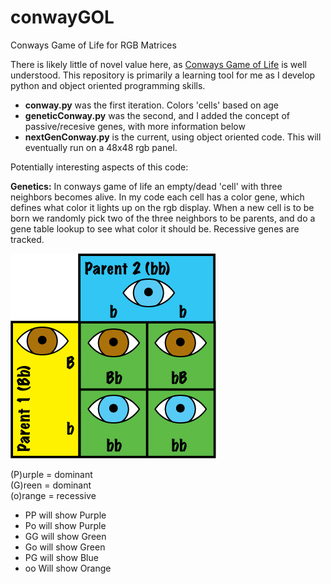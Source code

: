 # conwayGOL
Conways Game of Life for RGB Matrices

There is likely little of novel value here, as [Conways Game of Life](https://en.wikipedia.org/wiki/Conway%27s_Game_of_Life) is well understood.  This repository is primarily a learning tool for me as I develop python and object oriented programming skills.

- **conway.py** was the first iteration.  Colors 'cells' based on age
- **geneticConway.py** was the second, and I added the concept of passive/recesive genes, with more information below
- **nextGenConway.py** is the current, using object oriented code.  This will eventually run on a 48x48 rgb panel.

Potentially interesting aspects of this code:

**Genetics:**
In conways game of life an empty/dead 'cell' with three neighbors becomes alive.  In my code each cell has a color gene, which defines what color it lights up on the rgb display.  When a new cell is to be born we randomly pick two of the three neighbors to be parents, and do a gene table lookup to see what color it should be.  Recessive genes are tracked.

![Eye Color Genetics](https://github.com/robarnes/conwayGOL/blob/master/eye_color.jpg)

(P)urple = dominant  
(G)reen = dominant  
(o)range = recessive  

- PP will show Purple
- Po will show Purple
- GG will show Green
- Go will show Green
- PG will show Blue
- oo Will show Orange
